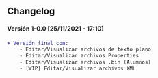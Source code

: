 ## Changelog

#### Versión 1-0.0 [25/11/2021 - 17:10]
```diff
+ Versión final con:
    - Editar/Visualizar archivos de texto plano
    - Editar/Visualizar archivos Properties
    - Editar/Visualizar archivos .bin (Alumnos)
    - [WIP] Editar/Visualizar archivos XML        
```